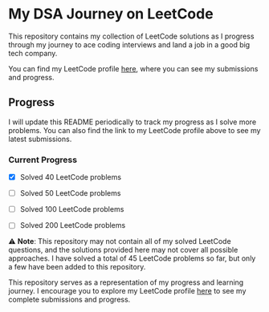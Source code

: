 # My DSA Journey on LeetCode

This repository contains my collection of LeetCode solutions as I progress through my journey to ace coding interviews and land a job in a good big tech company. 

You can find my LeetCode profile [here](https://leetcode.com/Stutim/), where you can see my submissions and progress.

## Progress

I will update this README periodically to track my progress as I solve more problems. You can also find the link to my LeetCode profile above to see my latest submissions.

### Current Progress

- [x] Solved 40 LeetCode problems
- [ ] Solved 50 LeetCode problems
- [ ] Solved 100 LeetCode problems
- [ ] Solved 200 LeetCode problems


⚠️ **Note**: This repository may not contain all of my solved LeetCode questions, and the solutions provided here may not cover all possible approaches. I have solved a total of 45 LeetCode problems so far, but only a few have been added to this repository.

This repository serves as a representation of my progress and learning journey. I encourage you to explore my LeetCode profile [here](https://leetcode.com/Stutim/) to see my complete submissions and progress.


